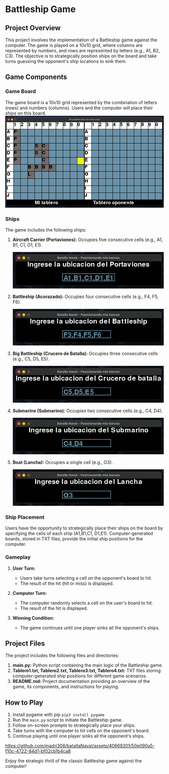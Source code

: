 # Battleship Game

## Project Overview

This project involves the implementation of a Battleship game against the computer. The game is played on a 10x10 grid, where columns are represented by numbers, and rows are represented by letters (e.g., A1, B2, C3). The objective is to strategically position ships on the board and take turns guessing the opponent's ship locations to sink them.

## Game Components

### Game Board

The game board is a 10x10 grid represented by the combination of letters (rows) and numbers (columns). Users and the computer will place their ships on this board.
![](https://raw.githubusercontent.com/madri308/batallaNaval/master/Images%20and%20videos/Screenshot%202023-12-27%20at%2022.31.03.png)

### Ships

The game includes the following ships:

1. **Aircraft Carrier (Portaviones):** Occupies five consecutive cells (e.g., A1, B1, C1, D1, E1).

   ![](https://raw.githubusercontent.com/madri308/batallaNaval/master/Images%20and%20videos/Screenshot%202023-12-27%20at%2022.29.01.png)

2. **Battleship (Acorazado):** Occupies four consecutive cells (e.g., F4, F5, F6).

   ![](https://raw.githubusercontent.com/madri308/batallaNaval/master/Images%20and%20videos/Screenshot%202023-12-27%20at%2022.29.28.png)

3. **Big Battleship (Crucero de Batalla):** Occupies three consecutive cells (e.g., C5, D5, E5).

   ![](https://raw.githubusercontent.com/madri308/batallaNaval/master/Images%20and%20videos/Screenshot%202023-12-27%20at%2022.30.05.png)

4. **Submarine (Submarino):** Occupies two consecutive cells (e.g., C4, D4).

   ![](https://raw.githubusercontent.com/madri308/batallaNaval/master/Images%20and%20videos/Screenshot%202023-12-27%20at%2022.30.32.png)

5. **Boat (Lancha):** Occupies a single cell (e.g., G3).

   ![](https://raw.githubusercontent.com/madri308/batallaNaval/master/Images%20and%20videos/Screenshot%202023-12-27%20at%2022.30.41.png)

### Ship Placement

Users have the opportunity to strategically place their ships on the board by specifying the cells of each ship (A1,B1,C1, D1,E1). Computer-generated boards, stored in TXT files, provide the initial ship positions for the computer.

### Gameplay

1. **User Turn:**
   - Users take turns selecting a cell on the opponent's board to hit.
   - The result of the hit (hit or miss) is displayed.

2. **Computer Turn:**
   - The computer randomly selects a cell on the user's board to hit.
   - The result of the hit is displayed.

3. **Winning Condition:**
   - The game continues until one player sinks all the opponent's ships.

## Project Files

The project includes the following files and directories:

1. **main.py:** Python script containing the main logic of the Battleship game.
2. **Tablero1.txt, Tablero2.txt, Tablero3.txt, Tablero4.txt:** TXT files storing computer-generated ship positions for different game scenarios.
3. **README.md:** Project documentation providing an overview of the game, its components, and instructions for playing.

## How to Play

1. Install pygame with pip ```pip3 install pygame```
2. Run the `main.py` script to initiate the Battleship game.
3. Follow on-screen prompts to strategically place your ships.
4. Take turns with the computer to hit cells on the opponent's board.
5. Continue playing until one player sinks all the opponent's ships.

https://github.com/madri308/batallaNaval/assets/40669201/50e090a5-f10c-4722-84d1-bf02cb1b4ca8

Enjoy the strategic thrill of the classic Battleship game against the computer!
